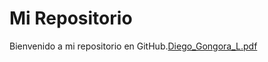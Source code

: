 # Mi Repositorio  
Bienvenido a mi repositorio en GitHub.[Diego_Gongora_L.pdf](https://github.com/user-attachments/files/18817422/Diego_Gongora_L.pdf)

